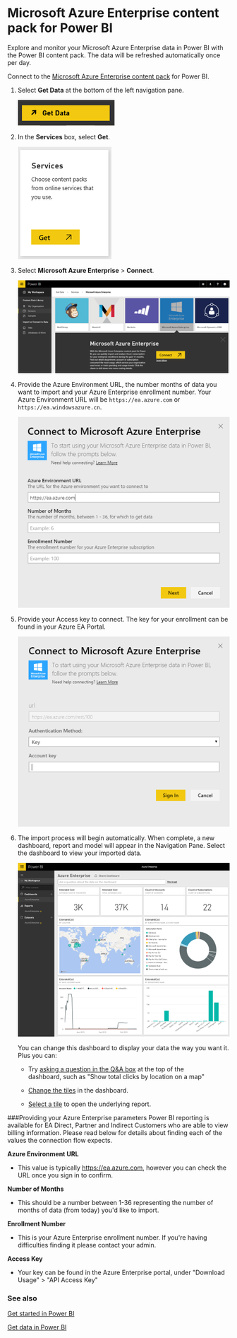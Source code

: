 ﻿<properties 
   pageTitle="Microsoft Azure Enterprise content pack for Power BI"
   description="Microsoft Azure Enterprise content pack for Power BI"
   services="powerbi" 
   documentationCenter="" 
   authors="tpalmer" 
   manager="mblythe" 
   editor=""
   tags=""/>
 
<tags
   ms.service="powerbi"
   ms.devlang="NA"
   ms.topic="article"
   ms.tgt_pltfrm="NA"
   ms.workload="powerbi"
   ms.date="11/02/2015"
   ms.author="tpalmer"/>
# Microsoft Azure Enterprise content pack for Power BI

Explore and monitor your Microsoft Azure Enterprise data in Power BI with the Power BI content pack. The data will be refreshed automatically once per day.

Connect to the [Microsoft Azure Enterprise content pack](https://app.powerbi.com/getdata/services/azure-enterprise) for Power BI.


1. Select **Get Data** at the bottom of the left navigation pane.

	![](media/powerbi-content-pack-azure-enterprise/getdata.png)

2.  In the **Services** box, select **Get**.

	![](media/powerbi-content-pack-azure-enterprise/services.png)

3.  Select **Microsoft Azure Enterprise** \> **Connect**. 

	![](media/powerbi-content-pack-azure-enterprise/connect.png)

4. Provide the Azure Environment URL, the number months of data you want to import and your Azure Enterprise enrollment number. Your Azure Environment URL will be `https://ea.azure.com` or `https://ea.windowsazure.cn`.

    ![](media/powerbi-content-pack-azure-enterprise/params.png)

5. Provide your Access key to connect. The key for your enrollment can be found in your Azure EA Portal. 

	![](media/powerbi-content-pack-azure-enterprise/creds.png)

6.  The import process will begin automatically. When complete, a new dashboard, report and model will appear in the Navigation Pane. Select the dashboard to view your imported data.

	![](media/powerbi-content-pack-azure-enterprise/dashboard.png)

	You can change this dashboard to display your data the way you want it. Plus you can:

	- Try [asking a question in the Q&A box](powerbi-service-q-and-a.md) at the top of the dashboard, such as "Show total clicks by location on a map"

	- [Change the tiles](powerbi-service-edit-a-tile-in-a-dashboard.md) in the dashboard.

	- [Select a tile](powerbi-service-dashboard-tiles.md) to open the underlying report.
    
###Providing your Azure Enterprise parameters
Power BI reporting is available for EA Direct, Partner and Indirect Customers who are able to view billing information. Please read below for details about finding each of the values the connection flow expects.

**Azure Environment URL**

- This value is typically https://ea.azure.com, however you can check the URL once you sign in to confirm.

**Number of Months**

- This should be a number between 1-36 representing the number of months of data (from today) you'd like to import.

**Enrollment Number**

- This is your Azure Enterprise enrollment number. If you're having difficulties finding it please contact your admin.

**Access Key**

- Your key can be found in the Azure Enterprise portal, under "Download Usage" > "API Access Key"

### See also

[Get started in Power BI](powerbi-service-get-started.md)

[Get data in Power BI](powerbi-service-get-data.md)


